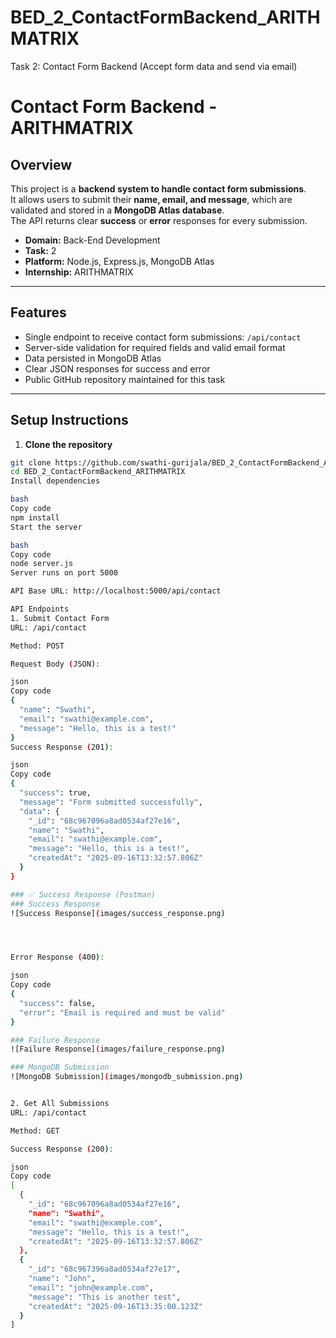 # BED_2_ContactFormBackend_ARITHMATRIX
Task 2: Contact Form Backend (Accept form data and send via email)

# Contact Form Backend - ARITHMATRIX

## Overview
This project is a **backend system to handle contact form submissions**.  
It allows users to submit their **name, email, and message**, which are validated and stored in a **MongoDB Atlas database**.  
The API returns clear **success** or **error** responses for every submission.

- **Domain:** Back-End Development  
- **Task:** 2  
- **Platform:** Node.js, Express.js, MongoDB Atlas  
- **Internship:** ARITHMATRIX  

---

## Features
- Single endpoint to receive contact form submissions: `/api/contact`  
- Server-side validation for required fields and valid email format  
- Data persisted in MongoDB Atlas  
- Clear JSON responses for success and error  
- Public GitHub repository maintained for this task  

---

## Setup Instructions
1. **Clone the repository**

```bash
git clone https://github.com/swathi-gurijala/BED_2_ContactFormBackend_ARITHMATRIX.git
cd BED_2_ContactFormBackend_ARITHMATRIX
Install dependencies

bash
Copy code
npm install
Start the server

bash
Copy code
node server.js
Server runs on port 5000

API Base URL: http://localhost:5000/api/contact

API Endpoints
1. Submit Contact Form
URL: /api/contact

Method: POST

Request Body (JSON):

json
Copy code
{
  "name": "Swathi",
  "email": "swathi@example.com",
  "message": "Hello, this is a test!"
}
Success Response (201):

json
Copy code
{
  "success": true,
  "message": "Form submitted successfully",
  "data": {
    "_id": "68c967096a8ad0534af27e16",
    "name": "Swathi",
    "email": "swathi@example.com",
    "message": "Hello, this is a test!",
    "createdAt": "2025-09-16T13:32:57.806Z"
  }
}

### ✅ Success Response (Postman)
### Success Response
![Success Response](images/success_response.png)




Error Response (400):

json
Copy code
{
  "success": false,
  "error": "Email is required and must be valid"
}

### Failure Response
![Failure Response](images/failure_response.png)

### MongoDB Submission
![MongoDB Submission](images/mongodb_submission.png)


2. Get All Submissions
URL: /api/contact

Method: GET

Success Response (200):

json
Copy code
[
  {
    "_id": "68c967096a8ad0534af27e16",
    "name": "Swathi",
    "email": "swathi@example.com",
    "message": "Hello, this is a test!",
    "createdAt": "2025-09-16T13:32:57.806Z"
  },
  {
    "_id": "68c967396a8ad0534af27e17",
    "name": "John",
    "email": "john@example.com",
    "message": "This is another test",
    "createdAt": "2025-09-16T13:35:00.123Z"
  }
]
